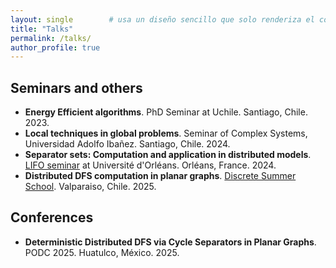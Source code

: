 ```yaml
---
layout: single        # usa un diseño sencillo que solo renderiza el contenido
title: "Talks"
permalink: /talks/
author_profile: true
---
```



## Seminars and others

- **Energy Efficient algorithms**. PhD Seminar at Uchile. Santiago, Chile. 2023.
- **Local techniques in global problems**. Seminar of Complex Systems, Universidad Adolfo Ibañez. Santiago, Chile. 2024.
- **Separator sets: Computation and application in distributed models**. [LIFO seminar](https://www.univ-orleans.fr/lifo/seminaires) at Université d'Orléans. Orléans, France. 2024.
- **Distributed DFS computation in planar graphs**. [Discrete Summer School](https://eventos.cmm.uchile.cl/discretas2025/). Valparaiso, Chile. 2025.

## Conferences
- **Deterministic Distributed DFS via Cycle Separators in Planar Graphs**. PODC 2025. Huatulco, México. 2025.
